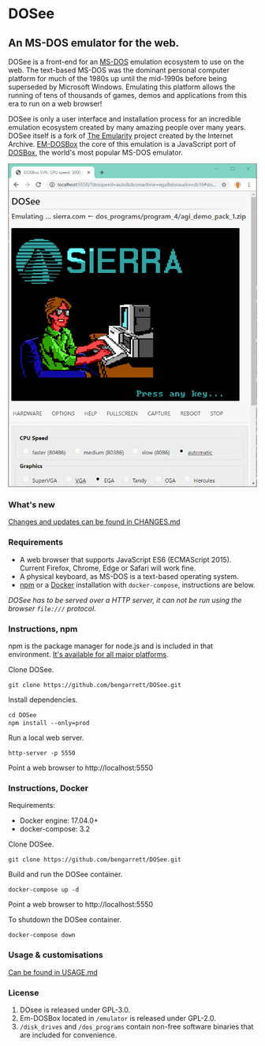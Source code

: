 # DOSee

## An MS-DOS emulator for the web.

DOSee is a front-end for an [MS-DOS](https://en.wikipedia.org/wiki/MS-DOS) emulation ecosystem to use on the web. The text-based MS-DOS was the dominant personal computer platform for much of the 1980s up until the mid-1990s before being superseded by Microsoft Windows. Emulating this platform allows the running of tens of thousands of games, demos and applications from this era to run on a web browser!

DOSee is only a user interface and installation process for an incredible emulation ecosystem created by many amazing people over many years. DOSee itself is a fork of [The Emularity](https://github.com/db48x/emularity) project created by the Internet Archive. [EM-DOSBox](https://github.com/dreamlayers/em-dosbox/) the core of this emulation is a JavaScript port of [DOSBox](https://www.dosbox.com), the world's most popular MS-DOS emulator.

![DOSee preview](images/preview.png)

### What's new

[Changes and updates can be found in CHANGES.md](CHANGES.md)

### Requirements

- A web browser that supports JavaScript ES6 (ECMAScript 2015).
  Current Firefox, Chrome, Edge or Safari will work fine.
- A physical keyboard, as MS-DOS is a text-based operating system.
- [npm](https://www.npmjs.com/get-npm) or a [Docker](https://www.docker.com/products/docker-desktop) installation with `docker-compose`, instructions are below.

_DOSee has to be served over a HTTP server, it can not be run using the browser `file:///` protocol._

### Instructions, **npm**

npm is the package manager for node.js and is included in that environment. [It's available for all major platforms](https://nodejs.org/en/download/).

Clone DOSee.

```
git clone https://github.com/bengarrett/DOSee.git
```

Install dependencies.

```
cd DOSee
npm install --only=prod
```

Run a local web server.

```
http-server -p 5550
```

Point a web browser to http://localhost:5550

### Instructions, **Docker**

Requirements:

- Docker engine: 17.04.0+
- docker-compose: 3.2

Clone DOSee.

```
git clone https://github.com/bengarrett/DOSee.git
```

Build and run the DOSee container.

```
docker-compose up -d
```

Point a web browser to http://localhost:5550

To shutdown the DOSee container.

```
docker-compose down
```

### Usage & customisations

[Can be found in USAGE.md](USAGE.md)

### License

1. DOsee is released under GPL-3.0.
2. Em-DOSBox located in `/emulator` is released under GPL-2.0.
3. `/disk_drives` and `/dos_programs` contain non-free software binaries that are included for convenience.
